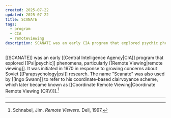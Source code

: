 ```yaml
---
created: 2025-07-22
updated: 2025-07-22
title: SCANATE
tags:
  - program
  - CIA
  - remoteviewing
description: SCANATE was an early CIA program that explored psychic phenomena, particularly remote viewing, in response to Soviet research.
---
```


[[SCANATE]] was an early [[Central Intelligence Agency|CIA]] program that explored [[Psi|psychic]] phenomena, particularly [[Remote Viewing|remote viewing]]. It was initiated in 1970 in response to growing concerns about Soviet [[Parapsychology|psi]] research. The name "Scanate" was also used by [[Ingo Swann]] to refer to his coordinate-based clairvoyance scheme, which later became known as [[Coordinate Remote Viewing|Coordinate Remote Viewing (CRV)]].[^1]

---

[^1]: Schnabel, Jim. *Remote Viewers*. Dell, 1997.